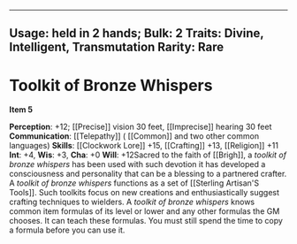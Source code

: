 
---
Usage: held in 2 hands;
Bulk: 2
Traits: Divine, Intelligent, Transmutation
Rarity: Rare
---

# Toolkit of Bronze Whispers

**Item 5**

> 
**Perception**: +12; [[Precise]] vision 30 feet, [[Imprecise]] hearing 30 feet
**Communication**:  [[Telepathy]] ( [[Common]] and two other common languages)
**Skills**:  [[Clockwork Lore]] +15, [[Crafting]] +13, [[Religion]] +11
**Int**: +4,
**Wis**: +3,
**Cha**: +0
**Will**: +12Sacred to the faith of [[Brigh]], a *toolkit of bronze whispers* has been used with such devotion it has developed a consciousness and personality that can be a blessing to a partnered crafter. A *toolkit of bronze whispers* functions as a set of [[Sterling Artisan'S Tools]]. Such toolkits focus on new creations and enthusiastically suggest crafting techniques to wielders. A *toolkit of bronze whispers* knows common item formulas of its level or lower and any other formulas the GM chooses. It can teach these formulas. You must still spend the time to copy a formula before you can use it.
